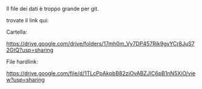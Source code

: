 Il file dei dati è troppo grande per git.

trovate il link qui:

Cartella:

https://drive.google.com/drive/folders/17mh0m_Vy7DP457Rik9gvYCr8JuS72GtQ?usp=sharing

File hardlink:

https://drive.google.com/file/d/1TLcPpAkpbB82ziOvABZJlC6pB1nN5XiO/view?usp=sharing
